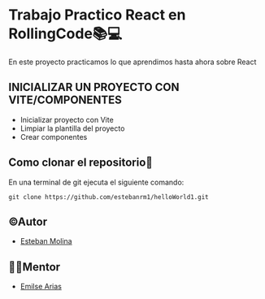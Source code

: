 # Trabajo Practico React en RollingCode📚💻

En este proyecto practicamos lo que aprendimos hasta ahora sobre React

## INICIALIZAR UN PROYECTO CON VITE/COMPONENTES

- Inicializar proyecto con Vite
- Limpiar la plantilla del proyecto
- Crear componentes

## Como clonar el repositorio📝

En una terminal de git ejecuta el siguiente comando:

``
git clone https://github.com/estebanrm1/helloWorld1.git
``

## ©Autor

- [Esteban Molina](https://github.com/estebanrm1)

## 👩‍💻Mentor

- [Emilse Arias](https://github.com/earias08)
